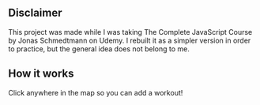## Disclaimer

This project was made while I was taking The Complete JavaScript Course by Jonas Schmedtmann on Udemy. I rebuilt it as a simpler version in order to practice, but the general idea does not belong to me.

## How it works

Click anywhere in the map so you can add a workout!
